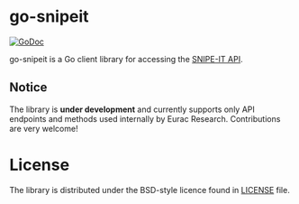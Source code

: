 # go-snipeit

[![GoDoc](https://img.shields.io/static/v1?label=godoc&message=reference&color=blue)](https://godoc.org/github.com/euracresearch/go-snipeit)

go-snipeit is a Go client library for accessing the [SNIPE-IT API](https://snipe-it.readme.io/reference).

## Notice

The library is **under development** and currently supports only API endpoints and methods used internally
by Eurac Research. Contributions are very welcome!

# License

The library is distributed under the BSD-style licence found in [LICENSE](./LICENSE) file.